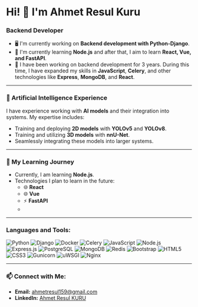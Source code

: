 # Hi! 👋 I'm Ahmet Resul Kuru

### Backend Developer

- 🖥️ I'm currently working on **Backend development with Python-Django**.
- 🌱 I'm currently learning **Node.js** and after that, I aim to learn **React, Vue, and FastAPI**.
- 🌟 I have been working on backend development for 3 years. During this time, I have expanded my skills in **JavaScript**, **Celery**, and other technologies like **Express**, **MongoDB**, and **React**.

---

### 🧠 Artificial Intelligence Experience

I have experience working with **AI models** and their integration into systems. My expertise includes:
- Training and deploying **2D models** with **YOLOv5** and **YOLOv8**.
- Training and utilizing **3D models** with **nnU-Net**.
- Seamlessly integrating these models into larger systems.

---

### 🚀 My Learning Journey

- Currently, I am learning **Node.js**.
- Technologies I plan to learn in the future:
  - 🌐 **React**
  - 🌐 **Vue**
  - ⚡ **FastAPI**
  - 
---

### Languages and Tools:
![Python](https://img.shields.io/badge/-Python-3776AB?style=flat&logo=python&logoColor=white)
![Django](https://img.shields.io/badge/-Django-092E20?style=flat&logo=django&logoColor=white)
![Docker](https://img.shields.io/badge/-Docker-2496ED?style=flat&logo=docker&logoColor=white)
![Celery](https://img.shields.io/badge/-Celery-37814A?style=flat&logo=celery&logoColor=white)
![JavaScript](https://img.shields.io/badge/-JavaScript-F7DF1E?style=flat&logo=javascript&logoColor=black)
![Node.js](https://img.shields.io/badge/-Node.js-339933?style=flat&logo=node.js&logoColor=white)
![Express.js](https://img.shields.io/badge/-Express.js-000000?style=flat&logo=express&logoColor=white)
![PostgreSQL](https://img.shields.io/badge/-PostgreSQL-336791?style=flat&logo=postgresql&logoColor=white)
![MongoDB](https://img.shields.io/badge/-MongoDB-47A248?style=flat&logo=mongodb&logoColor=white)
![Redis](https://img.shields.io/badge/-Redis-DC382D?style=flat&logo=redis&logoColor=white)
![Bootstrap](https://img.shields.io/badge/-Bootstrap-7952B3?style=flat&logo=bootstrap&logoColor=white)
![HTML5](https://img.shields.io/badge/-HTML5-E34F26?style=flat&logo=html5&logoColor=white)
![CSS3](https://img.shields.io/badge/-CSS3-1572B6?style=flat&logo=css3&logoColor=white)
![Gunicorn](https://img.shields.io/badge/-Gunicorn-499848?style=flat&logo=gunicorn&logoColor=white)
![uWSGI](https://img.shields.io/badge/-uWSGI-333333?style=flat&logo=uwsgi&logoColor=white)
![Nginx](https://img.shields.io/badge/-Nginx-009639?style=flat&logo=nginx&logoColor=white)

---

### 📫 Connect with Me:
- **Email:** ahmetresul159@gmail.com
- **LinkedIn:** [Ahmet Resul KURU](https://linkedin.com/in/ahmet-resul-kuru-785717214)

